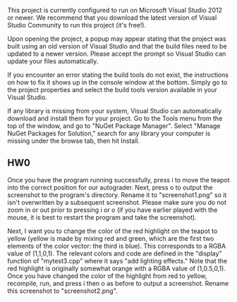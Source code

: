 This project is currently configured to run on Microsoft Visual Studio 2012 or newer.
We recommend that you download the latest version of Visual Studio Community to run this project (it's free!).

Upon opening the project, a popup may appear stating that the project was built using an old version of Visual Studio and that the build files need to be updated to a newer version. Please accept the prompt so Visual Studio can update your files automatically.

If you encounter an error stating the build tools do not exist, the instructions on how to fix it shows up in the console window at the bottom. Simply go to the project properties and select the build tools version available in your Visual Studio.

If any library is missing from your system, Visual Studio can automatically download and install them for your project. Go to the Tools menu from the top of the window, and go to "NuGet Package Manager". Select "Manage NuGet Packages for Solution," search for any library your computer is missing under the browse tab, then hit Install.

## HW0
Once you have the program running successfully, press i to move the teapot into the correct position for our autograder. Next, press o to output the screenshot to the program's directory. Rename it to "screenshot1.png" so it isn't overwritten by a subsequent screenshot.   Please make sure you do not zoom in or out prior to pressing i or o (if you have earlier played with the mouse, it is best to restart the program and  take the screenshot).   

Next, I want you to change the color of the red highlight on the teapot to yellow (yellow is made by mixing red and green, which are the first two elements of the color vector: the third is blue). This corresponds to a RGBA value of (1,1,0,1). The relevant colors and code are defined in the "display" function of "mytest3.cpp" where it says "add lighting effects." Note that the red highlight is originally somewhat orange with a RGBA value of (1,0.5,0,1). Once you have changed the color of the highlight from red to yellow, recompile, run, and press i then o as before to output a screenshot. Rename this screenshot to "screenshot2.png".
